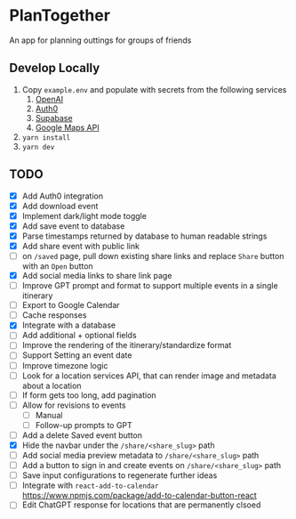 # PlanTogether
An app for planning outtings for groups of friends

## Develop Locally
1. Copy `example.env` and populate with secrets from the following services
    1. [OpenAI](https://platform.openai.com/docs/quickstart?context=node)
    1. [Auth0](https://auth0.com/docs/get-started)
    1. [Supabase](https://supabase.com/dashboard/projects)
    1. [Google Maps API](https://developers.google.com/maps/documentation/javascript/cloud-setup)
1. `yarn install`
1. `yarn dev`

## TODO
- [x] Add Auth0 integration
- [x] Add download event
- [x] Implement dark/light mode toggle
- [x] Add save event to database
- [x] Parse timestamps returned by database to human readable strings
- [x] Add share event with public link
- [ ] on `/saved` page, pull down existing share links and replace `Share` button with an `Open` button
- [x] Add social media links to share link page
- [ ] Improve GPT prompt and format to support multiple events in a single itinerary
- [ ] Export to Google Calendar
- [ ] Cache responses
- [x] Integrate with a database
- [ ] Add additional + optional fields
- [ ] Improve the rendering of the itinerary/standardize format
- [ ] Support Setting an event date
- [ ] Improve timezone logic
- [ ] Look for a location services API, that can render image and metadata about a location
- [ ] If form gets too long, add pagination
- [ ] Allow for revisions to events
    - [ ] Manual
    - [ ] Follow-up prompts to GPT
- [ ] Add a delete Saved event button
- [x] Hide the navbar under the `/share/<share_slug>` path
- [ ] Add social media preview metadata to `/share/<share_slug>` path
- [ ] Add a button to sign in and create events on `/share/<share_slug>` path
- [ ] Save input configurations to regenerate further ideas
- [ ] Integrate with `react-add-to-calendar` https://www.npmjs.com/package/add-to-calendar-button-react
- [ ] Edit ChatGPT response for locations that are permanently clsoed
